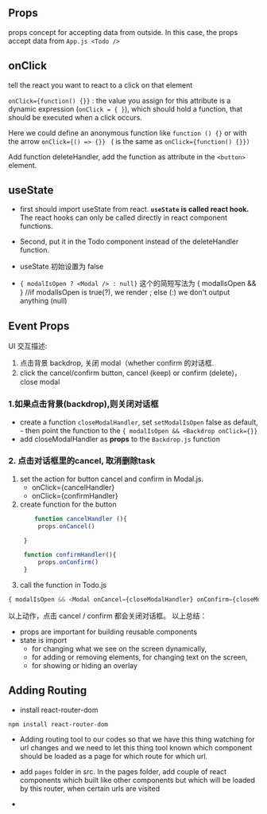 
##  Props

props concept for accepting data from outside. In this case, the props accept data from `App.js <Todo />`

## onClick
tell the react you want to react to a click on that element

`onClick={function() {}}` :  the value you assign for this attribute is a dynamic expression (`onClick = { }`), which should hold a function, that should be executed when a click occurs.

Here we could define an anonymous function like `function () {}` or with the arrow `onClick={() => {}} ` ( is the same as `onClick={function() {}})`


Add function deleteHandler, add the function as attribute in the `<button>` element.

## useState

- first should import useState from react. **`useState` is called react hook.** The react hooks can only be called directly in react component functions.
- Second, put it in the Todo component instead of the deleteHandler function.
- useState 初始设置为 false

- `{ modalIsOpen ? <Modal /> : null}` 这个的简短写法为  { modalIsOpen && <Modal />}
//if modalIsOpen is true(?), we render <Modal />; else (:) we don't output anything (null)


## Event Props
UI 交互描述: 
1. 点击背景 backdrop, 关闭 modal（whether confirm 的对话框.
2. click the cancel/confirm button, cancel (keep) or confirm (delete)， close modal

### 1.如果点击背景(backdrop),则关闭对话框
- create a function `closeModalHandler`, set 
`setModalIsOpen` false as default, - then point the function to the `{ modalIsOpen && <Backdrop onClick={}}`
- add closeModalHandler as **props** to the `Backdrop.js` function

### 2. 点击对话框里的cancel, 取消删除task
1. set the action for button cancel and confirm in  Modal.js. 
   - onClick={cancelHandler}
   - onClick={confirmHandler}
2. create function for the button
   ```js
       function cancelHandler (){
        props.onCancel()

    }

    function confirmHandler(){
        props.onConfirm()
    }
    ```
3. call the function in Todo.js 
```js
{ modalIsOpen && <Modal onCancel={closeModalHandler} onConfirm={closeModalHandler}/>}
```

以上动作，点击 cancel / confirm 都会关闭对话框。
以上总结：
- props are important for building reusable components
- state is import 
  - for changing what we see on the screen dynamically,
  - for adding or removing elements, for changing text on the screen, 
  - for showing or hiding an overlay

## Adding Routing

- install react-router-dom
```
npm install react-router-dom
```
- Adding routing tool to our codes so that we have this thing watching for url changes and we need to let this thing tool known which component should be loaded as a page for which route for which url.

- add `pages` folder in src. In the pages folder, add couple of react components which built like other components but which will be loaded by this router, when certain urls are visited

- 
